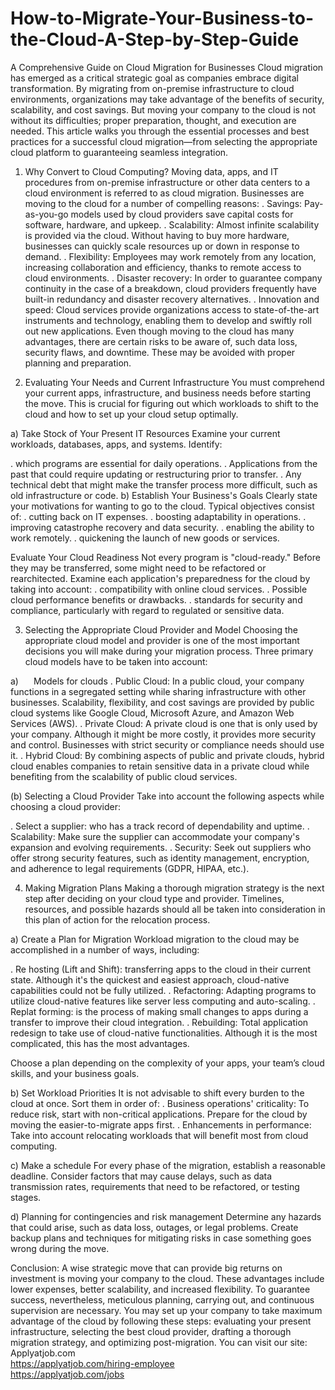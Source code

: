 # How-to-Migrate-Your-Business-to-the-Cloud-A-Step-by-Step-Guide
A Comprehensive Guide on Cloud Migration for Businesses
Cloud migration has emerged as a critical strategic goal as companies embrace digital transformation. By migrating from on-premise infrastructure to cloud environments, organizations may take advantage of the benefits of security, scalability, and cost savings. But moving your company to the cloud is not without its difficulties; proper preparation, thought, and execution are needed. This article walks you through the essential processes and best practices for a successful cloud migration—from selecting the appropriate cloud platform to guaranteeing seamless integration.

1. Why Convert to Cloud Computing?
Moving data, apps, and IT procedures from on-premise infrastructure or other data centers to a cloud environment is referred to as cloud migration.
Businesses are moving to the cloud for a number of compelling reasons:
. Savings: Pay-as-you-go models used by cloud providers save capital costs for software, hardware, and upkeep.
. Scalability: Almost infinite scalability is provided via the cloud. Without having to buy more hardware, businesses can quickly scale resources up or down in response to demand.
. Flexibility: Employees may work remotely from any location, increasing collaboration and efficiency, thanks to remote access to cloud environments.
. Disaster recovery: In order to guarantee company continuity in the case of a breakdown, cloud providers frequently have built-in redundancy and disaster recovery alternatives.
. Innovation and speed: Cloud services provide organizations access to state-of-the-art instruments and technology, enabling them to develop and swiftly roll out new applications.
Even though moving to the cloud has many advantages, there are certain risks to be aware of, such data loss, security flaws, and downtime. These may be avoided with proper planning and preparation.

2. Evaluating Your Needs and Current Infrastructure
You must comprehend your current apps, infrastructure, and business needs before starting the move. This is crucial for figuring out which workloads to shift to the cloud and how to set up your cloud setup optimally.

a) Take Stock of Your Present IT Resources
Examine your current workloads, databases, apps, and systems. Identify:

. which programs are essential for daily operations.
. Applications from the past that could require updating or restructuring prior to transfer.
. Any technical debt that might make the transfer process more difficult, such as old infrastructure or code.
b) Establish Your Business's Goals
Clearly state your motivations for wanting to go to the cloud. Typical objectives consist of:
. cutting back on IT expenses.
. boosting adaptability in operations.
. improving catastrophe recovery and data security.
. enabling the ability to work remotely.
. quickening the launch of new goods or services.

Evaluate Your Cloud Readiness
Not every program is "cloud-ready." Before they may be transferred, some might need to be refactored or rearchitected. Examine each application's preparedness for the cloud by taking into account:
. compatibility with online cloud services.
. Possible cloud performance benefits or drawbacks.
. standards for security and compliance, particularly with regard to regulated or sensitive data.

3. Selecting the Appropriate Cloud Provider and Model
Choosing the appropriate cloud model and provider is one of the most important decisions you will make during your migration process. Three primary cloud models have to be taken into account:

a)<span style="padding-left: 20px;"> Models for clouds
. Public Cloud: In a public cloud, your company functions in a segregated setting while sharing infrastructure with other businesses. Scalability, flexibility, and cost savings are provided by public cloud systems like Google Cloud, Microsoft Azure, and Amazon Web Services (AWS).
. Private Cloud: A private cloud is one that is only used by your company. Although it might be more costly, it provides more security and control. Businesses with strict security or compliance needs should use it.
. Hybrid Cloud: By combining aspects of public and private clouds, hybrid cloud enables companies to retain sensitive data in a private cloud while benefiting from the scalability of public cloud services.</span>

(b) Selecting a Cloud Provider
Take into account the following aspects while choosing a cloud provider:

. Select a supplier: who has a track record of dependability and uptime.
. Scalability: Make sure the supplier can accommodate your company's expansion and evolving requirements.
. Security: Seek out suppliers who offer strong security features, such as identity management, encryption, and adherence to legal requirements (GDPR, HIPAA, etc.).

4. Making Migration Plans
Making a thorough migration strategy is the next step after deciding on your cloud type and provider. Timelines, resources, and possible hazards should all be taken into consideration in this plan of action for the relocation process.

a) Create a Plan for Migration
Workload migration to the cloud may be accomplished in a number of ways, including:

. Re hosting (Lift and Shift): transferring apps to the cloud in their current state. Although it's the quickest and easiest approach, cloud-native capabilities could not be fully utilized.
. Refactoring: Adapting programs to utilize cloud-native features like server less computing and auto-scaling.
. Replat forming: is the process of making small changes to apps during a transfer to improve their cloud integration.
. Rebuilding: Total application redesign to take use of cloud-native functionalities. Although it is the most complicated, this has the most advantages.

Choose a plan depending on the complexity of your apps, your team’s cloud skills, and your business goals.

b) Set Workload Priorities
It is not advisable to shift every burden to the cloud at once. Sort them in order of:
. Business operations' criticality: To reduce risk, start with non-critical applications.
Prepare for the cloud by moving the easier-to-migrate apps first.
. Enhancements in performance: Take into account relocating workloads that will benefit most from cloud computing.

c) Make a schedule
For every phase of the migration, establish a reasonable deadline. Consider factors that may cause delays, such as data transmission rates, requirements that need to be refactored, or testing stages.

d) Planning for contingencies and risk management
Determine any hazards that could arise, such as data loss, outages, or legal problems. Create backup plans and techniques for mitigating risks in case something goes wrong during the move.

Conclusion:
A wise strategic move that can provide big returns on investment is moving your company to the cloud. These advantages include lower expenses, better scalability, and increased flexibility. To guarantee success, nevertheless, meticulous planning, carrying out, and continuous supervision are necessary. You may set up your company to take maximum advantage of the cloud by following these steps: evaluating your present infrastructure, selecting the best cloud provider, drafting a thorough migration strategy, and optimizing post-migration.
You can visit our site: Applyatjob.com<br>
 https://applyatjob.com/hiring-employee<br>
https://applyatjob.com/jobs
